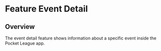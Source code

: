 # Feature Event Detail

## Overview

The event detail feature shows information about a specific event inside the Pocket League app.
